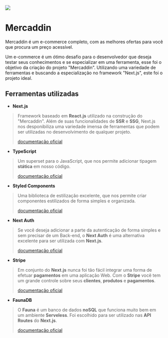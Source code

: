 <img src="https://i.ibb.co/v1dTS9K/mercaddin.png" />

# Mercaddin
Mercaddin é um e-commerce completo, com as melhores ofertas para você que procura um preço acessível.

Um e-commerce é um ótimo desafio para o desenvolvedor que deseja testar seus conhecimentos e se especializar em uma ferramenta, esse foi o objetivo da criação do projeto "Mercaddin". Utilizando uma variedade de ferramentas e buscando a especialização no framework "Next.js", este foi o projeto ideal.  

## Ferramentas utilizadas
- **Next.js**
> Framework baseado em **React.js** utilizado na construção do "Mercaddin". Além de suas funcionalidades de **SSR** e **SSG**, Next.js nos desponibiliza uma variedade imensa de ferramentas que podem ser utilizadas no desenvolvimento de qualquer projeto.
> 
> [documentação oficial](https://nextjs.org/docs/getting-started)

- **TypeScript**
> Um superset para o JavaScript, que nos permite adicionar tipagem **stática** em nosso código.
>
> [documentação oficial](https://www.typescriptlang.org/docs/)

- **Styled Components**
> Uma biblioteca de estilização excelente, que nos permite criar componentes estilizados de forma simples e organizada.
> 
>[documentação oficial](https://styled-components.com/docs)

- **Next Auth**
> Se você deseja adicionar a parte da autenticação de forma simples e sem precisar de um Back-end, o **Next Auth** é uma alternativa excelente para ser utilizada com **Next.js**. 
>
>[documentação oficial](https://next-auth.js.org/getting-started/introduction)

- **Stripe**
> Em conjunto do **Next.js** nunca foi tão fácil integrar uma forma de efetuar **pagamentos** em uma aplicação Web. Com o **Stripe** você tem um grande controle sobre seus **clientes**, **produtos** e **pagamentos**.
>
>[documentação oficial](https://stripe.com/docs)

- **FaunaDB**
> O **Fauna** é um banco de dados **noSQL** que funciona muito bem em um ambiente **Serveless**. Foi escolhido para ser utilizado nas **API Routes** do **Next.js**.
>
>[documentação oficial](https://docs.fauna.com/fauna/current/)
